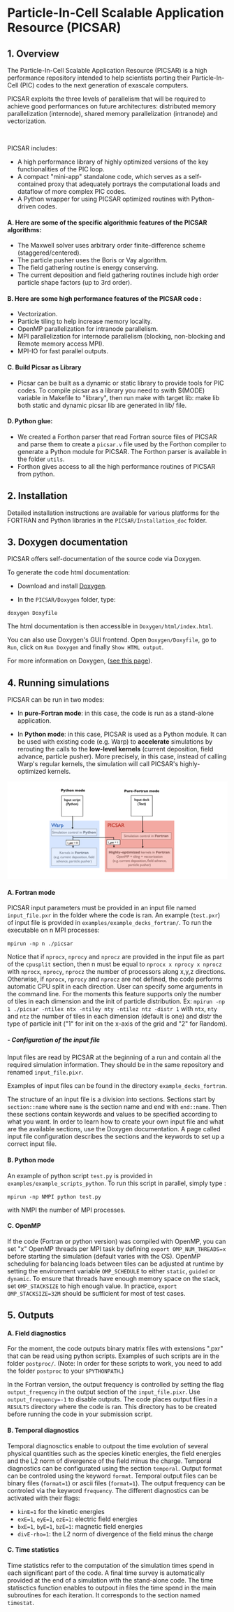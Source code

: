 # **Particle-In-Cell Scalable Application Resource (PICSAR)**


## **1. Overview**

The Particle-In-Cell Scalable Application Resource (PICSAR) is a high performance repository intended to help scientists porting their Particle-In-Cell (PIC) codes to the next generation of exascale computers.

PICSAR exploits the three levels of parallelism that will be required to achieve good performances on future architectures: distributed memory parallelization (internode), shared memory parallelization (intranode) and vectorization.

 

PICSAR includes:

- A high performance library of highly optimized versions of the key functionalities of the PIC loop.
- A compact "mini-app" standalone code, which serves as a self-contained proxy that adequately portrays the computational loads and dataflow of more complex PIC codes.
- A Python wrapper for using PICSAR optimized routines with Python-driven codes.

#### A.  Here are some of the specific algorithmic features of the PICSAR algorithms:  

* The Maxwell solver uses arbitrary order finite-difference scheme (staggered/centered).
* The particle pusher uses the Boris or Vay algorithm.
* The field gathering routine is energy conserving.
* The current deposition and field gathering routines include high order particle shape factors (up to 3rd order).

#### B.  Here are some high performance features of the PICSAR code :

* Vectorization.
* Particle tiling to help increase memory locality.
* OpenMP parallelization for intranode parallelism.
* MPI parallelization for internode parallelism (blocking, non-blocking and Remote memory access MPI).
* MPI-IO for fast parallel outputs.

#### C. Build Picsar as Library
* Picsar can be built as a dynamic or static library to provide tools for PIC codes.
To compile picsar as a library you need to swith $(MODE) variable in Makefile to "library", then run make with target lib:
make lib both static and dynamic picsar lib are generated in lib/ file.

#### D.  Python glue:

* We created a Forthon parser that read Fortran source files of PICSAR and parse them to create a `picsar.v` file used by the Forthon compiler to generate a Python module for PICSAR. The Forthon parser is available in the folder `utils`.
* Forthon gives access to all the high performance routines of PICSAR from python.

## **2. Installation**

Detailed installation instructions are available for various platforms for the FORTRAN and Python libraries in the `PICSAR/Installation_doc` folder.

## **3. Doxygen documentation**

PICSAR offers self-documentation of the source code via Doxygen.

To generate the code html documentation:

  - Download and install [Doxygen](http://www.stack.nl/~dimitri/doxygen/download.html).

  - In the `PICSAR/Doxygen` folder, type:

```
doxygen Doxyfile
```

The html documentation is then accessible in `Doxygen/html/index.html`.

You can also use Doxygen's GUI frontend. Open `Doxygen/Doxyfile`, go to `Run`, click on `Run Doxygen` and finally `Show HTML output`.

For more information on Doxygen, ([see this page](https://www.stack.nl/~dimitri/doxygen/manual/doxygen_usage.html)).


## **4. Running simulations**

PICSAR can be run in two modes:

- In **pure-Fortran mode**: in this case, the code is run as a
  stand-alone application.

- In **Python mode**: in this case, PICSAR is used as a Python module. It can be used
 with existing code (e.g. Warp) to **accelerate** simulations by rerouting the calls
 to the **low-level kernels** (current deposition, field advance, particle pusher).
 More precisely, in this case, instead of calling Warp's regular kernels, the simulation
 will call PICSAR's highly-optimized kernels.

![warp_and_pxr](Doxygen/images/warp_and_picsar.png)

#### A.  Fortran mode

PICSAR input parameters must be provided in an input file named `input_file.pxr`
in the folder where the code is ran. An example (`test.pxr`) of input file is
provided in `examples/example_decks_fortran/`.
To run the executable on n MPI processes:
```
mpirun -np n ./picsar
```
Notice that if `nprocx`, `nprocy` and `nprocz` are provided in the input file as part of the `cpusplit` section, then n must be equal to `nprocx x nprocy x nprocz` with `nprocx`, `nprocy`, `nprocz` the number of processors along x,y,z directions. Otherwise, if `nprocx`, `nprocy` and `nprocz` are not defined, the code performs automatic CPU split in each direction. User can specify some arguments in the command line. For the moments this feature supports only the number of tiles in each dimension and the init of particle distribution. Ex: `mpirun -np 1 ./picsar -ntilex ntx -ntiley nty -ntilez ntz -distr 1` with `ntx`, `nty` and `ntz` the number of tiles in each dimension (default is one) and distr the type of particle init ("1" for init on the x-axis of the grid and "2" for Random).

##### - Configuration of the input file

Input files are read by PICSAR at the beginning of a run and contain all the required simulation information.
They should be in the same repository and renamed `input_file.pixr`.

Examples of input files can be found in the directory `example_decks_fortran`.

The structure of an input file is a division into sections.
Sections start by `section::name` where `name` is the section name and end with `end::name`.
Then these sections contain keywords and values to be specified according to what you want.
In order to learn how to create your own input file and what are the available sections, use the Doxygen documentation.
A page called input file configuration describes the sections and the keywords to set up a correct input file.

#### B.  Python mode

An example of python script `test.py` is provided in `examples/example_scripts_python`.
To run this script in parallel, simply type :
```
mpirun -np NMPI python test.py
```
with NMPI the number of MPI processes.

#### C.  OpenMP

If the code (Fortran or python version) was compiled with OpenMP, you can set "x" OpenMP threads per MPI task by defining `export OMP_NUM_THREADS=x` before starting the simulation (default varies with the OS). OpenMP scheduling for balancing loads between tiles can be adjusted at runtime by setting the environment variable `OMP_SCHEDULE` to either `static`, `guided` or `dynamic`. To ensure that threads have enough memory space on the stack, set `OMP_STACKSIZE` to high enough value. In practice, `export OMP_STACKSIZE=32M` should be sufficient for most of test cases.   

## **5. Outputs**


#### A.  Field diagnostics

For the moment, the code outputs binary matrix files with extensions ".pxr" that can be read using python scripts. Examples of such scripts are in the folder `postproc/`.
(Note: In order for these scripts to work, you need to add the folder `postproc`
to your `$PYTHONPATH`.)

In the Fortran version, the output frequency is controlled by setting the flag `output_frequency` in the output section of the `input_file.pixr`. Use `output_frequency=-1` to disable outputs. The code places output files in a `RESULTS` directory where the code is ran. This directory has to be created before running the code in your submission script.

#### B.  Temporal diagnostics

Temporal diagnosctics enable to outpout the time evolution of several physical quantities such as the species kinetic energies, the field energies and the L2 norm of divergence of the field minus the charge. Temporal diagnostics can be configurated using the section `temporal`. Output format can be controled using the keyword `format`.
Temporal output files can be binary files (`format=1`) or ascii files (`format=1`).
The output frequency can be controled via the keyword `frequency`.
The different diagnostics can be activated with their flags:

* `kinE=1` for the kinetic energies
* `exE=1`, `eyE=1`, `ezE=1`: electric field energies
* `bxE=1`, `byE=1`, `bzE=1`: magnetic field energies
* `divE-rho=1`: the L2 norm of divergence of the field minus the charge

#### C.  Time statistics

Time statistics refer to the computation of the simulation times spend in each significant part of the code. A final time survey is automatically provided at the end of a simulation with the stand-alone code.
The time statisctics function enables to outpout in files the time spend in the main subroutines for each iteration.
It corresponds to the section named `timestat`.
